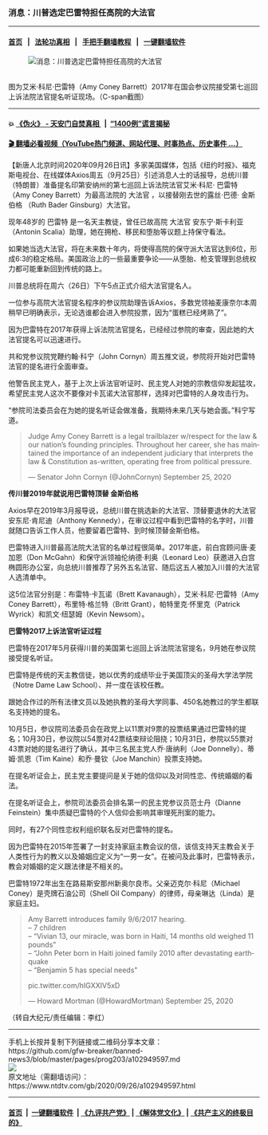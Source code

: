 ### 消息：川普选定巴雷特担任高院的大法官
------------------------

#### [首页](https://github.com/gfw-breaker/banned-news3/blob/master/README.md) &nbsp;&nbsp;|&nbsp;&nbsp; [法轮功真相](https://github.com/begood0513/basic/blob/master/README.md)  &nbsp;&nbsp;|&nbsp;&nbsp; [手把手翻墙教程](https://github.com/gfw-breaker/guides/wiki)  &nbsp;&nbsp;|&nbsp;&nbsp; [一键翻墙软件](https://github.com/gfw-breaker/nogfw/blob/master/README.md)  



<div><div class="featured_image">
 <figure>
  <img alt="消息：川普选定巴雷特担任高院的大法官" src="https://i.ntdtv.com/assets/uploads/2020/09/Screen-Shot-2020-09-25-at-10.32.13-PM-2-600x400-800x450.jpg"/>
 </figure><br/>
 <span class="caption">
  图为艾米·科尼·巴雷特（Amy Coney Barrett）2017年在国会参议院接受第七巡回上诉法院法官提名听证现场。（C-span截图）
 </span>
</div>
</div><hr/>

#### 💥 [《伪火》 - 天安门自焚真相 ](http://158.247.195.190:10000/videos/blog/weihuo.html)&nbsp; |&nbsp; [“1400例”谎言揭秘  ](http://158.247.195.190:10000/videos/blog/jiexi1400.html)

#### [ 🎬  翻墙必看视频（YouTube热门频道、网站代理、时事热点、历史事件 ...）](https://github.com/gfw-breaker/links/blob/master/banned.md)

<div><div class="post_content" itemprop="articleBody">
 <p>
  【新唐人北京时间2020年09月26日讯】多家美国媒体，包括《纽约时报》、福克斯电视台、在线媒体Axios周五（9月25日）引述消息人士的话报导，总统川普（特朗普）准备提名印第安纳州的第七巡回上诉法院法官艾米·科尼·
  <ok href="https://www.ntdtv.com/gb/巴雷特.htm">
   巴雷特
  </ok>
  （Amy Coney Barrett）为最高法院的
  <ok href="https://www.ntdtv.com/gb/大法官.htm">
   大法官
  </ok>
  ，以接替刚去世的露丝·巴德·
  <ok href="https://www.ntdtv.com/gb/金斯伯格.htm">
   金斯伯格
  </ok>
  （Ruth Bader Ginsburg）大法官。
 </p>
 <p>
  现年48岁的
  <ok href="https://www.ntdtv.com/gb/巴雷特.htm">
   巴雷特
  </ok>
  是一名天主教徒，曾任已故高院
  <ok href="https://www.ntdtv.com/gb/大法官.htm">
   大法官
  </ok>
  安东宁·斯卡利亚（Antonin Scalia）助理，她在拥枪、移民和堕胎等议题上持保守看法。
 </p>
 <p>
  如果她当选大法官，将在未来数十年内，将使得高院的保守派大法官达到6位，形成6:3的稳定格局。美国政治上的一些最重要争论——从堕胎、枪支管理到总统权力都可能重新回到传统的路上。
 </p>
 <p>
  川普总统将在周六（26日）下午5点正式介绍大法官提名人。
 </p>
 <p>
  一位参与高院大法官提名程序的参议院助理告诉Axios，多数党领袖麦康奈尔本周稍早已明确表示，无论选谁都会进入参院投票，因为“蛋糕已经烤熟了”。
 </p>
 <p>
  因为巴雷特在2017年获得上诉法院法官提名，已经经过参院的审查，因此她的大法官提名可以迅速进行。
 </p>
 <p>
  共和党参议院党鞭约翰·科宁（John Cornyn）周五推文说，参院将开始对巴雷特法官的提名进行全面审查。
 </p>
 <p>
  他警告民主党人，基于上次上诉法官听证时、民主党人对她的宗教信仰发起猛攻，希望民主党人这次不要像对卡瓦诺大法官那样，选择对巴雷特的人身攻击行为。
 </p>
 <p>
  “参院司法委员会在为她的提名听证会做准备，我期待未来几天与她会面。”科宁写道。
 </p>
 <blockquote class="twitter-tweet">
  <p dir="ltr" lang="en">
   Judge Amy Coney Barrett is a legal trailblazer w/respect for the law &amp; our nation’s founding principles. Throughout her career, she has maintained the importance of an independent judiciary that interprets the law &amp; Constitution as-written, operating free from political pressure.
  </p>
  <p>
   — Senator John Cornyn (@JohnCornyn)
   <ok href="https://twitter.com/JohnCornyn/status/1309624083055882242?ref_src=twsrc%5Etfw">
    September 25, 2020
   </ok>
  </p>
 </blockquote>
 <p>
  <script async="" charset="utf-8" src="https://platform.twitter.com/widgets.js">
  </script>
 </p>
 <p>
  <p>
   <strong>
    传川普2019年就说用巴雷特顶替
    <ok href="https://www.ntdtv.com/gb/金斯伯格.htm">
     金斯伯格
    </ok>
   </strong>
  </p>
  <p>
   Axios早在2019年3月报导说，总统川普在挑选新的大法官、顶替要退休的大法官安东尼·肯尼迪（Anthony Kennedy），在审议过程中看到巴雷特的名字时，川普就随口告诉工作人员，他要留着巴雷特、到时候顶替金斯伯格。
  </p>
  <p>
   巴雷特进入川普最高法院大法官的名单过程很简单。2017年底，前白宫顾问唐·麦加恩（Don McGahn）和保守派领袖伦纳德·利奥（Leonard Leo）获邀进入白宫椭圆形办公室，向总统川普推荐了另外五名法官、随后这五人被加入川普的大法官人选清单中。
  </p>
  <p>
   这5位法官分别是：布雷特·卡瓦诺（Brett Kavanaugh），艾米·科尼·巴雷特（Amy Coney Barrett），布里特·格兰特（Britt Grant），帕特里克·怀里克（Patrick Wyrick）和凯文·纽瑟姆（Kevin Newsom）。
  </p>
  <p>
   <strong>
    巴雷特2017上诉法官听证过程
   </strong>
  </p>
  <p>
   巴雷特在2017年5月获得川普的美国第七巡回上诉法院法官提名，9月她在参议院接受提名听证。
  </p>
  <p>
   巴雷特是传统的天主教信徒，她以优秀的成绩毕业于美国顶尖的圣母大学法学院（Notre Dame Law School）、并一度在该校任教。
  </p>
  <p>
   跟她合作过的所有法律文员以及她执教的圣母大学同事、450名她教过的学生都联名支持她的提名。
  </p>
  <p>
   10月5日，参议院司法委员会在政党上以11票对9票的投票结果通过巴雷特的提名；10月30日，参议院以54票对42票结束辩论阻挠；10月31日，参院以55票对43票对她的提名进行了确认，其中三名民主党人乔·唐纳利（Joe Donnelly）、蒂姆·凯恩（Tim Kaine）和乔·曼钦（Joe Manchin）投票支持她。
  </p>
  <p>
   在提名听证会上，民主党主要提问是关于她的信仰以及对同性恋、传统婚姻的看法。
  </p>
  <p>
   在提名听证会上，参院司法委员会排名第一的民主党参议员范士丹（Dianne Feinstein）集中质疑巴雷特的个人信仰会影响其审理死刑案的能力。
  </p>
  <p>
   同时，有27个同性恋权利组织联名反对巴雷特的提名。
  </p>
  <p>
   因为巴雷特在2015年签署了一封支持家庭主教会议的信，该信支持天主教会关于人类性行为的教义以及婚姻应定义为“一男一女”。在被问及此事时，巴雷特表示，教会对婚姻的定义跟法律是不相关的。
  </p>
  <p>
   巴雷特1972年出生在路易斯安那州新奥尔良市。父亲迈克尔·科尼（Michael Coney）是壳牌石油公司（Shell Oil Company）的律师，母亲琳达（Linda）是家庭主妇。
  </p>
  <blockquote class="twitter-tweet">
   <p dir="ltr" lang="en">
    Amy Barrett introduces family 9/6/2017 hearing.
    <br/>
    – 7 children
    <br/>
    – “Vivian 13, our miracle, was born in Haiti, 14 months old weighed 11 pounds"
    <br/>
    – “John Peter born in Haiti joined family 2010 after devastating earthquake
    <br/>
    – “Benjamin 5 has special needs"
   </p>
   <p>
    <ok href="https://t.co/hIGXXIV5xD">
     pic.twitter.com/hIGXXIV5xD
    </ok>
   </p>
   <p>
    — Howard Mortman (@HowardMortman)
    <ok href="https://twitter.com/HowardMortman/status/1309636919823945729?ref_src=twsrc%5Etfw">
     September 25, 2020
    </ok>
   </p>
  </blockquote>
  <p>
   <script async="" charset="utf-8" src="https://platform.twitter.com/widgets.js">
   </script>
  </p>
  <p>
   <p>
    （转自大纪元/责任编辑：李红）
   </p>
   <div class="single_ad">
   </div>
  </p>
 </p>
</div>
</div>
<hr/>
手机上长按并复制下列链接或二维码分享本文章：<br/>
https://github.com/gfw-breaker/banned-news3/blob/master/pages/prog203/a102949597.md <br/>
<a href='https://github.com/gfw-breaker/banned-news3/blob/master/pages/prog203/a102949597.md'><img src='https://github.com/gfw-breaker/banned-news3/blob/master/pages/prog203/a102949597.md.png'/></a> <br/>
原文地址（需翻墙访问）：https://www.ntdtv.com/gb/2020/09/26/a102949597.html


------------------------
#### [首页](https://github.com/gfw-breaker/banned-news3/blob/master/README.md) &nbsp;|&nbsp; [一键翻墙软件](https://github.com/gfw-breaker/nogfw/blob/master/README.md) &nbsp;| [《九评共产党》](https://github.com/gfw-breaker/9ping.md/blob/master/README.md#九评之一评共产党是什么) | [《解体党文化》](https://github.com/gfw-breaker/jtdwh.md/blob/master/README.md) | [《共产主义的终极目的》](https://github.com/gfw-breaker/gczydzjmd.md/blob/master/README.md)


<img src='http://gfw-breaker.win/banned-news3/pages/prog203/a102949597.md' width='0px' height='0px'/>